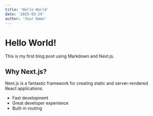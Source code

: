 ```yaml
---
title: 'Hello World'
date: '2025-03-29'
author: 'Your Name'
---
```


# Hello World!

This is my first blog post using Markdown and Next.js.

## Why Next.js?

Next.js is a fantastic framework for creating static and server-rendered React applications.

- Fast development
- Great developer experience
- Built-in routing